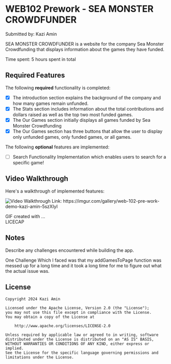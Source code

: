 # WEB102 Prework - SEA MONSTER CROWDFUNDER

Submitted by: Kazi Amin

SEA MONSTER CROWDFUNDER is a website for the company Sea Monster Crowdfunding that displays information about the games they have funded.

Time spent: 5 hours spent in total

## Required Features

The following **required** functionality is completed:

* [x] The introduction section explains the background of the company and how many games remain unfunded.
* [x] The Stats section includes information about the total contributions and dollars raised as well as the top two most funded games.
* [x] The Our Games section initially displays all games funded by Sea Monster Crowdfunding
* [x] The Our Games section has three buttons that allow the user to display only unfunded games, only funded games, or all games.

The following **optional** features are implemented:

* [ ] Search Functionality Implementation which enables users to search for a specific game!


## Video Walkthrough

Here's a walkthrough of implemented features:

<img src='https://imgur.com/a/web-102-pre-work-demo-kazi-amin-5szXIyI' title='Video Walkthrough' width='' alt='Video Walkthrough' />
Link:  https://imgur.com/gallery/web-102-pre-work-demo-kazi-amin-5szXIyI 

<!-- Replace this with whatever GIF tool you used! -->
GIF created with ...  
LICECAP
<!-- Recommended tools:
[Kap](https://getkap.co/) for macOS
[ScreenToGif](https://www.screentogif.com/) for Windows
[peek](https://github.com/phw/peek) for Linux. -->

## Notes

Describe any challenges encountered while building the app.

One Challenge Which I faced was that my addGamesToPage function was messed up for a long time and it took a long time for me to figure out what the actual issue was.

## License

    Copyright 2024 Kazi Amin

    Licensed under the Apache License, Version 2.0 (the "License");
    you may not use this file except in compliance with the License.
    You may obtain a copy of the License at

        http://www.apache.org/licenses/LICENSE-2.0

    Unless required by applicable law or agreed to in writing, software
    distributed under the License is distributed on an "AS IS" BASIS,
    WITHOUT WARRANTIES OR CONDITIONS OF ANY KIND, either express or implied.
    See the License for the specific language governing permissions and
    limitations under the License.
